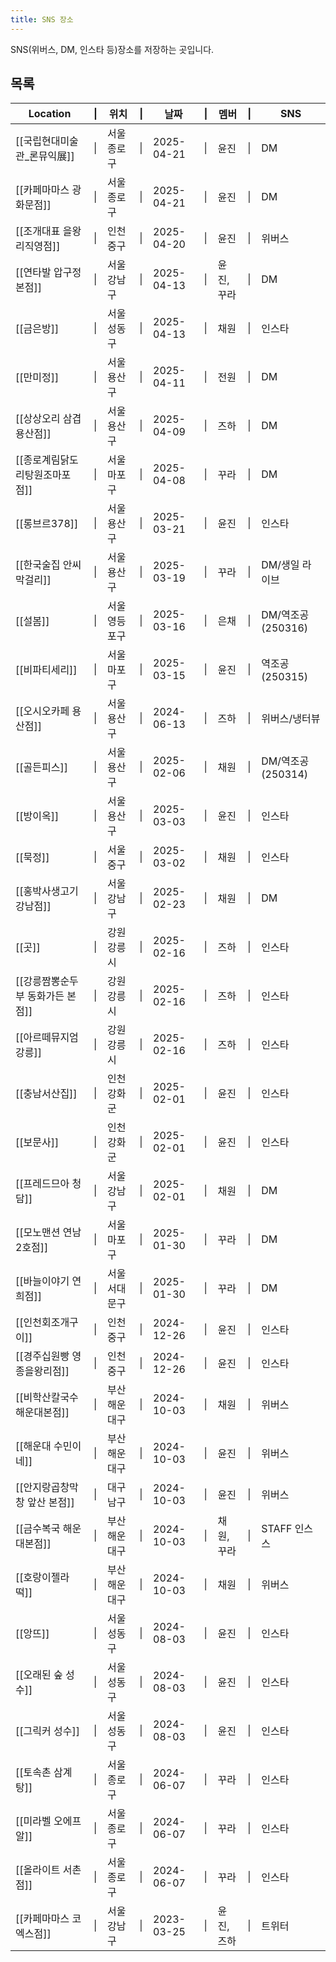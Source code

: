 ```yaml
---
title: SNS 장소
---
```

SNS(위버스, DM, 인스타 등)장소를 저장하는 곳입니다.

## 목록

| Location            | \|  | 위치      | \|  | 날짜         | \|  | 멤버     | \|  | SNS            |
| ------------------- | --- | ------- | --- | ---------- | --- | ------ | --- | -------------- |
| [[국립현대미술관_론뮤익展]]    | \|  | 서울 종로구  | \|  | 2025-04-21 | \|  | 윤진     | \|  | DM             |
| [[카페마마스 광화문점]]      | \|  | 서울 종로구  | \|  | 2025-04-21 | \|  | 윤진     | \|  | DM             |
| [[조개대표 을왕리직영점]]     | \|  | 인천 중구   | \|  | 2025-04-20 | \|  | 윤진     | \|  | 위버스            |
| [[연타발 압구정본점]]       | \|  | 서울 강남구  | \|  | 2025-04-13 | \|  | 윤진, 꾸라 | \|  | DM             |
| [[금은방]]             | \|  | 서울 성동구  | \|  | 2025-04-13 | \|  | 채원     | \|  | 인스타            |
| [[만미정]]             | \|  | 서울 용산구  | \|  | 2025-04-11 | \|  | 전원     | \|  | DM             |
| [[상상오리 삼겹 용산점]]     | \|  | 서울 용산구  | \|  | 2025-04-09 | \|  | 즈하     | \|  | DM             |
| [[종로계림닭도리탕원조마포점]]   | \|  | 서울 마포구  | \|  | 2025-04-08 | \|  | 꾸라     | \|  | DM             |
| [[롱브르378]]          | \|  | 서울 용산구  | \|  | 2025-03-21 | \|  | 윤진     | \|  | 인스타            |
| [[한국술집 안씨막걸리]]      | \|  | 서울 용산구  | \|  | 2025-03-19 | \|  | 꾸라     | \|  | DM/생일 라이브      |
| [[설봄]]              | \|  | 서울 영등포구 | \|  | 2025-03-16 | \|  | 은채     | \|  | DM/역조공(250316) |
| [[비파티세리]]           | \|  | 서울 마포구  | \|  | 2025-03-15 | \|  | 윤진     | \|  | 역조공(250315)    |
| [[오시오카페 용산점]]       | \|  | 서울 용산구  | \|  | 2024-06-13 | \|  | 즈하     | \|  | 위버스/냉터뷰        |
| [[골든피스]]            | \|  | 서울 용산구  | \|  | 2025-02-06 | \|  | 채원     | \|  | DM/역조공(250314) |
| [[방이옥]]             | \|  | 서울 용산구  | \|  | 2025-03-03 | \|  | 윤진     | \|  | 인스타            |
| [[묵정]]              | \|  | 서울 중구   | \|  | 2025-03-02 | \|  | 채원     | \|  | 인스타            |
| [[홍박사생고기 강남점]]      | \|  | 서울 강남구  | \|  | 2025-02-23 | \|  | 채원     | \|  | DM             |
| [[곳]]               | \|  | 강원 강릉시  | \|  | 2025-02-16 | \|  | 즈하     | \|  | 인스타            |
| [[강릉짬뽕순두부 동화가든 본점]] | \|  | 강원 강릉시  | \|  | 2025-02-16 | \|  | 즈하     | \|  | 인스타            |
| [[아르떼뮤지엄 강릉]]       | \|  | 강원 강릉시  | \|  | 2025-02-16 | \|  | 즈하     | \|  | 인스타            |
| [[충남서산집]]           | \|  | 인천 강화군  | \|  | 2025-02-01 | \|  | 윤진     | \|  | 인스타            |
| [[보문사]]             | \|  | 인천 강화군  | \|  | 2025-02-01 | \|  | 윤진     | \|  | 인스타            |
| [[프레드므아 청담]]        | \|  | 서울 강남구  | \|  | 2025-02-01 | \|  | 채원     | \|  | DM             |
| [[모노맨션 연남 2호점]]     | \|  | 서울 마포구  | \|  | 2025-01-30 | \|  | 꾸라     | \|  | DM             |
| [[바늘이야기 연희점]]       | \|  | 서울 서대문구 | \|  | 2025-01-30 | \|  | 꾸라     | \|  | DM             |
| [[인천회조개구이]]         | \|  | 인천 중구   | \|  | 2024-12-26 | \|  | 윤진     | \|  | 인스타            |
| [[경주십원빵 영종을왕리점]]    | \|  | 인천 중구   | \|  | 2024-12-26 | \|  | 윤진     | \|  | 인스타            |
| [[비학산칼국수 해운대본점]]    | \|  | 부산 해운대구 | \|  | 2024-10-03 | \|  | 채원     | \|  | 위버스            |
| [[해운대 수민이네]]        | \|  | 부산 해운대구 | \|  | 2024-10-03 | \|  | 윤진     | \|  | 위버스            |
| [[안지랑곱창막창 앞산 본점]]   | \|  | 대구 남구   | \|  | 2024-10-03 | \|  | 윤진     | \|  | 위버스            |
| [[금수복국 해운대본점]]      | \|  | 부산 해운대구 | \|  | 2024-10-03 | \|  | 채원, 꾸라 | \|  | STAFF 인스스      |
| [[호랑이젤라떡]]          | \|  | 부산 해운대구 | \|  | 2024-10-03 | \|  | 채원     | \|  | 위버스            |
| [[앙뜨]]              | \|  | 서울 성동구  | \|  | 2024-08-03 | \|  | 윤진     | \|  | 인스타            |
| [[오래된 숲 성수]]        | \|  | 서울 성동구  | \|  | 2024-08-03 | \|  | 윤진     | \|  | 인스타            |
| [[그릭커 성수]]          | \|  | 서울 성동구  | \|  | 2024-08-03 | \|  | 윤진     | \|  | 인스타            |
| [[토속촌 삼계탕]]         | \|  | 서울 종로구  | \|  | 2024-06-07 | \|  | 꾸라     | \|  | 인스타            |
| [[미라벨 오에프알]]        | \|  | 서울 종로구  | \|  | 2024-06-07 | \|  | 꾸라     | \|  | 인스타            |
| [[올라이트 서촌점]]        | \|  | 서울 종로구  | \|  | 2024-06-07 | \|  | 꾸라     | \|  | 인스타            |
| [[카페마마스 코엑스점]]      | \|  | 서울 강남구  | \|  | 2023-03-25 | \|  | 윤진, 즈하 | \|  | 트위터            |


